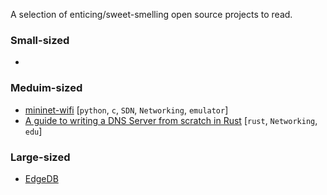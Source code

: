 A selection of enticing/sweet-smelling open source projects to read.

### Small-sized

- 

### Meduim-sized

- [mininet-wifi](https://github.com/intrig-unicamp/mininet-wifi)
  [`python`, `c`, `SDN`, `Networking`, `emulator`]
- [A guide to writing a DNS Server from scratch in Rust](https://github.com/EmilHernvall/dnsguide)
  [`rust`, `Networking`, `edu`]

### Large-sized

- [EdgeDB](https://github.com/edgedb/edgedb)
